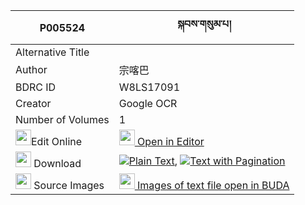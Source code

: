 |P005524|སྐབས་གསུམ་པ། 
| --- | --- 
|Alternative Title |
|Author| 宗喀巴
|BDRC ID | W8LS17091
|Creator | Google OCR
|Number of Volumes| 1
|<img width="25" src="https://img.icons8.com/color/25/000000/edit-property.png">Edit Online| [<img width="25" src="https://avatars.githubusercontent.com/u/45091458?s=200&v=4"> Open in Editor](http://editor.openpecha.org/P005524)
|<img width="25" src="https://img.icons8.com/fluent/48/000000/download-2.png"/>  Download | [![](https://img.icons8.com/color/20/000000/txt.png)Plain Text](https://github.com/Openpecha/P005524/releases/download/v1/kabsumpa_plain_P005524.zip), [![](https://img.icons8.com/color/20/000000/txt.png)Text with Pagination](https://github.com/Openpecha/P005524/releases/download/v1/kabsumpa_pages_P005524.zip)
|<img width="25" src="https://img.icons8.com/plasticine/100/000000/pictures-folder.png"/>  Source Images | [<img width="25" src="https://library.bdrc.io/icons/BUDA-small.svg"> Images of text file open in BUDA](https://library.bdrc.io/show/bdr:W8LS17091)